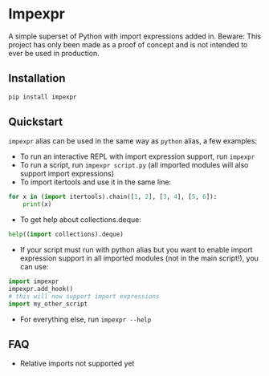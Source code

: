 # Impexpr
A simple superset of Python with import expressions added in. Beware: This project has only been made as a proof of concept and is not intended to ever be used in production. 

## Installation
```bash
pip install impexpr
```
## Quickstart
`impexpr` alias can be used in the same way as `python` alias, a few examples:
* To run an interactive REPL with import expression support, run `impexpr`
* To run a script, run `impexpr script.py` (all imported modules will also support import expressions) 
* To import itertools and use it in the same line:
```python
for x in (import itertools).chain([1, 2], [3, 4], [5, 6]):
    print(x)
```
* To get help about collections.deque:
```python
help((import collections).deque)
```
* If your script must run with python alias but you want to enable import expression support in all imported modules (not in the main script!), you can use:
```python
import impexpr
impexpr.add_hook()
# this will now support import expressions
import my_other_script
```
* For everything else, run `impexpr --help`

## FAQ
* Relative imports not supported yet 